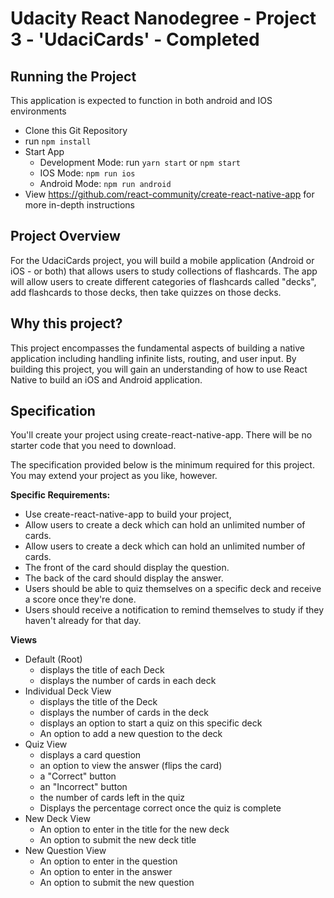 # Udacity React Nanodegree - Project 3 - 'UdaciCards' - Completed

## Running the Project
This application is expected to function in both android and IOS environments
* Clone this Git Repository
* run `npm install`
* Start App
    * Development Mode: run `yarn start` or `npm start`
    * IOS Mode: `npm run ios`
    * Android Mode: `npm run android`
* View https://github.com/react-community/create-react-native-app for more in-depth instructions

## Project Overview
For the UdaciCards project, you will build a mobile application (Android or iOS - or both) that allows users to study collections of flashcards. The app will allow users to create different categories of flashcards called "decks", add flashcards to those decks, then take quizzes on those decks.

## Why this project?
This project encompasses the fundamental aspects of building a native application including handling infinite lists, routing, and user input. By building this project, you will gain an understanding of how to use React Native to build an iOS and Android application.

## Specification
You'll create your project using create-react-native-app. There will be no starter code that you need to download.

The specification provided below is the minimum required for this project. You may extend your project as you like, however.

**Specific Requirements:**
* Use create-react-native-app to build your project, 
* Allow users to create a deck which can hold an unlimited number of cards.
* Allow users to create a deck which can hold an unlimited number of cards.
* The front of the card should display the question.
* The back of the card should display the answer.
* Users should be able to quiz themselves on a specific deck and receive a score once they're done.
* Users should receive a notification to remind themselves to study if they haven't already for that day.

**Views**
* Default (Root)
    * displays the title of each Deck
    * displays the number of cards in each deck
* Individual Deck View
    * displays the title of the Deck
    * displays the number of cards in the deck
    * displays an option to start a quiz on this specific deck
    * An option to add a new question to the deck
* Quiz View
    * displays a card question
    * an option to view the answer (flips the card)
    * a "Correct" button
    * an "Incorrect" button
    * the number of cards left in the quiz
    * Displays the percentage correct once the quiz is complete
* New Deck View
    * An option to enter in the title for the new deck
    * An option to submit the new deck title
* New Question View
    * An option to enter in the question
    * An option to enter in the answer
    * An option to submit the new question